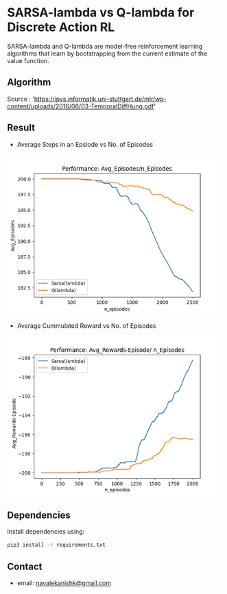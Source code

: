 # SARSA-lambda vs Q-lambda for Discrete Action RL
SARSA-lambda and Q-lambda are model-free reinforcement learning algorithms that learn by bootstrapping from the current estimate of the value function.

## Algorithm
Source : 'https://ipvs.informatik.uni-stuttgart.de/mlr/wp-content/uploads/2016/06/03-TemporalDiffHung.pdf'

## Result
* Average Steps in an Epsiode vs No. of Episodes
<p align="left"><img src="P1.png" width="500">

* Average Cummulated Reward vs No. of Episodes
<p align="left"><img src="P2.png" width="500">

## Dependencies
Install dependencies using:
```bash
pip3 install -r requirements.txt 
```

## Contact
* email: navalekanishk@gmail.com